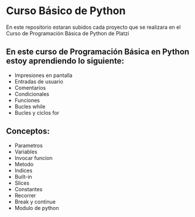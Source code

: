# Curso Básico de Python
En este repositorio estaran subidos cada proyecto que se realizara en el Curso de Programación Básica de Python de Platzi

## En este curso de Programación Básica en Python estoy aprendiendo lo siguiente:
- Impresiones en pantalla
- Entradas de usuario
- Comentarios
- Condicionales
- Funciones
- Bucles while
- Bucles y ciclos for

## Conceptos: 
- Parametros
- Variables
- Invocar funcion
- Metodo
- Indices
- Built-in 
- Slices
- Constantes
- Recorrer
- Break y continue
- Modulo de python